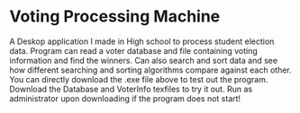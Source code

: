 # Voting Processing Machine
A Deskop application I made in High school to process student election data. Program can read a voter database and file containing voting information and find the winners. Can also search and sort data and see how different searching and sorting algorithms compare against each other. 
You can directly download the .exe file above to test out the program. Download the Database and VoterInfo texfiles to try it out. Run as administrator upon downloading if the program does not start!
